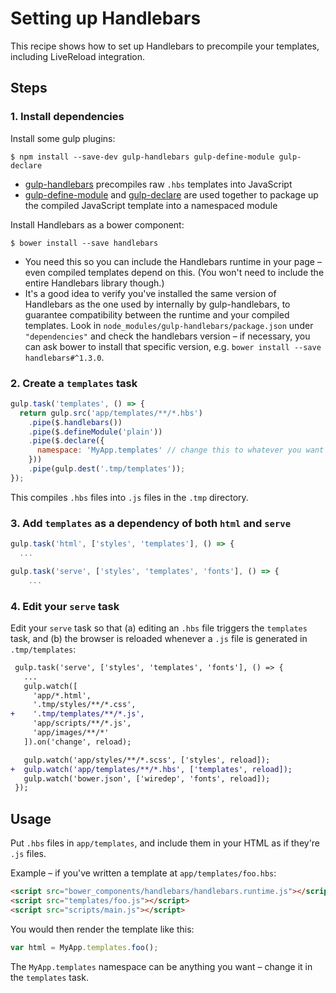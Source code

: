 # Setting up Handlebars

This recipe shows how to set up Handlebars to precompile your templates, including LiveReload integration.


## Steps

### 1. Install dependencies

Install some gulp plugins:

```
$ npm install --save-dev gulp-handlebars gulp-define-module gulp-declare
```

* [gulp-handlebars](https://github.com/lazd/gulp-handlebars) precompiles raw `.hbs` templates into JavaScript
* [gulp-define-module](https://github.com/wbyoung/gulp-define-module) and [gulp-declare](https://github.com/lazd/gulp-declare) are used together to package up the compiled JavaScript template into a namespaced module

Install Handlebars as a bower component:

```
$ bower install --save handlebars
```

* You need this so you can include the Handlebars runtime in your page – even compiled templates depend on this. (You won't need to include the entire Handlebars library though.)
* It's a good idea to verify you've installed the same version of Handlebars as the one used by internally by gulp-handlebars, to guarantee compatibility between the runtime and your compiled templates. Look in `node_modules/gulp-handlebars/package.json` under `"dependencies"` and check the handlebars version – if necessary, you can ask bower to install that specific version, e.g. `bower install --save handlebars#^1.3.0`.

### 2. Create a `templates` task

```js
gulp.task('templates', () => {
  return gulp.src('app/templates/**/*.hbs')
    .pipe($.handlebars())
    .pipe($.defineModule('plain'))
    .pipe($.declare({
      namespace: 'MyApp.templates' // change this to whatever you want
    }))
    .pipe(gulp.dest('.tmp/templates'));
});
```

This compiles `.hbs` files into `.js` files in the `.tmp` directory.

### 3. Add `templates` as a dependency of both `html` and `serve`

```js
gulp.task('html', ['styles', 'templates'], () => {
  ...
```

```js
gulp.task('serve', ['styles', 'templates', 'fonts'], () => {
    ...
```

### 4. Edit your `serve` task

Edit your `serve` task so that (a) editing an `.hbs` file triggers the `templates` task, and (b) the browser is reloaded whenever a `.js` file is generated in `.tmp/templates`:

```diff
 gulp.task('serve', ['styles', 'templates', 'fonts'], () => {
   ...
   gulp.watch([
     'app/*.html',
     '.tmp/styles/**/*.css',
+    '.tmp/templates/**/*.js',
     'app/scripts/**/*.js',
     'app/images/**/*'
   ]).on('change', reload);

   gulp.watch('app/styles/**/*.scss', ['styles', reload]);
+  gulp.watch('app/templates/**/*.hbs', ['templates', reload]);
   gulp.watch('bower.json', ['wiredep', 'fonts', reload]);
 });
```

## Usage

Put `.hbs` files in `app/templates`, and include them in your HTML as if they're `.js` files.

Example – if you've written a template at `app/templates/foo.hbs`:

```html
<script src="bower_components/handlebars/handlebars.runtime.js"></script>
<script src="templates/foo.js"></script>
<script src="scripts/main.js"></script>
```

You would then render the template like this:

```js
var html = MyApp.templates.foo();
```

The `MyApp.templates` namespace can be anything you want – change it in the `templates` task.
